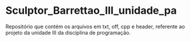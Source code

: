 # Sculptor_Barrettao_III_unidade_pa
Repositório que contém os arquivos em txt, off, cpp e header, referente ao projeto da unidade III da disciplina de programação.
